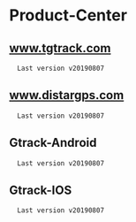 # Product-Center

## www.tgtrack.com

```text
  Last version v20190807
```

## www.distargps.com

```text
  Last version v20190807
```


## Gtrack-Android

```text
  Last version v20190807
```

## Gtrack-IOS

```text
  Last version v20190807
```
